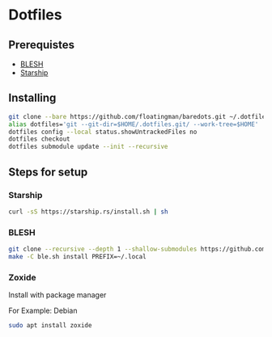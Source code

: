 # Dotfiles

## Prerequistes

- [BLESH](https://github.com/akinomyoga/ble.sh)
- [Starship](https://starship.rs)

## Installing

```bash
git clone --bare https://github.com/floatingman/baredots.git ~/.dotfiles.git
alias dotfiles='git --git-dir=$HOME/.dotfiles.git/ --work-tree=$HOME'
dotfiles config --local status.showUntrackedFiles no
dotfiles checkout
dotfiles submodule update --init --recursive
```

## Steps for setup
### Starship
```bash
curl -sS https://starship.rs/install.sh | sh
```

### BLESH
```bash
git clone --recursive --depth 1 --shallow-submodules https://github.com/akinomyoga/ble.sh.git
make -C ble.sh install PREFIX=~/.local
```

### Zoxide
Install with package manager

For Example: Debian
```bash
sudo apt install zoxide
```
